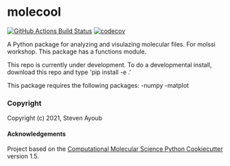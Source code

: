 molecool
==============================
[//]: # (Badges)
[![GitHub Actions Build Status](https://github.com/REPLACE_WITH_OWNER_ACCOUNT/molecool/workflows/CI/badge.svg)](https://github.com/REPLACE_WITH_OWNER_ACCOUNT/molecool/actions?query=workflow%3ACI)
[![codecov](https://codecov.io/gh/REPLACE_WITH_OWNER_ACCOUNT/molecool/branch/master/graph/badge.svg)](https://codecov.io/gh/REPLACE_WITH_OWNER_ACCOUNT/molecool/branch/master)


A Python package for analyzing and visulazing molecular files. For molssi workshop.
This package has a functions module.

This repo is currently under development. To do a developmental install, download this repo and type
'pip install -e .'

This package requires the following packages:
     -numpy
     -matplot 

### Copyright

Copyright (c) 2021, Steven Ayoub 


#### Acknowledgements
 
Project based on the 
[Computational Molecular Science Python Cookiecutter](https://github.com/molssi/cookiecutter-cms) version 1.5.
